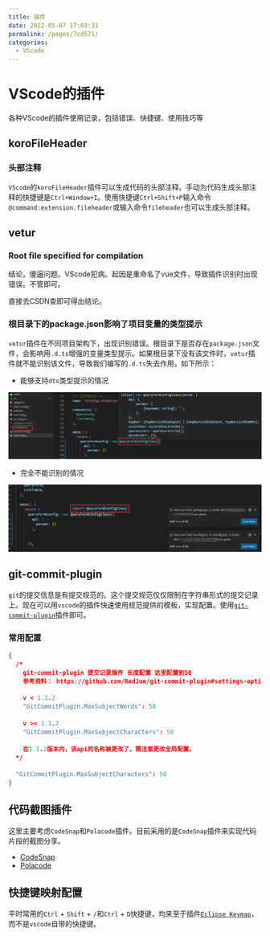 ```yaml
---
title: 插件
date: 2022-05-07 17:03:31
permalink: /pages/7cd571/
categories: 
  - VScode
---
```


# VScode的插件
各种VScode的插件使用记录，包括错误、快捷键、使用技巧等


## koroFileHeader
### 头部注释
`VScode`的`koroFileHeader`插件可以生成代码的头部注释。手动为代码生成头部注释的快捷键是`Ctrl+Window+I`。使用快捷键`Ctrl+Shift+P`输入命令`@command:extension.fileheader`或输入命令`fileheader`也可以生成头部注释。



## vetur

### Root file specified for compilation
结论，傻逼问题。VScode犯病。起因是重命名了vue文件，导致插件识别时出现错误。不管即可。

直接去CSDN查即可得出结论。


### 根目录下的package.json影响了项目变量的类型提示
`vetur`插件在不同项目架构下，出现识别错误。根目录下是否存在`package.json`文件，会影响用`.d.ts`增强的变量类型提示。如果根目录下没有该文件时，`vetur`插件就不能识别该文件，导致我们编写的`.d.ts`失去作用，如下所示：

- 能够支持`dts`类型提示的情况

![image-20221129155137613](https://raw.githubusercontent.com/RuanZhongNan/img-store/main/img/image-20221129155137613.png)



- 完全不能识别的情况

![image-20221129155202158](https://raw.githubusercontent.com/RuanZhongNan/img-store/main/img/image-20221129155202158.png)





## git-commit-plugin
`git`的提交信息是有提交规范的。这个提交规范仅仅限制在字符串形式的提交记录上。现在可以用`vscode`的插件快速使用规范提供的模板，实现配置。使用[`git-commit-plugin`](https://marketplace.visualstudio.com/items?itemName=redjue.git-commit-plugin)插件即可。

### 常用配置
``` json
{
  /*
    git-commit-plugin 提交记录插件 长度配置 这里配置到50
    参考资料： https://github.com/RedJue/git-commit-plugin#settings-options

    v < 1.1.2
    "GitCommitPlugin.MaxSubjectWords": 50

    v >= 1.1.2
    "GitCommitPlugin.MaxSubjectCharacters": 50

    在1.1.2版本内，该api的名称被更改了，需注意更改全局配置。
  */
  
  "GitCommitPlugin.MaxSubjectCharacters": 50
}
```

## 代码截图插件
这里主要考虑`CodeSnap`和`Polacode`插件。目前采用的是`CodeSnap`插件来实现代码片段的截图分享。

- [CodeSnap](https://marketplace.visualstudio.com/items?itemName=adpyke.codesnap)
- [Polacode](https://marketplace.visualstudio.com/items?itemName=pnp.polacode)


## 快捷键映射配置
平时常用的`Ctrl` + `Shift` + `/`和`Ctrl` + `D`快捷键，均来至于插件[`Eclipse Keymap`](https://marketplace.visualstudio.com/items?itemName=alphabotsec.vscode-eclipse-keybindings)，而不是`vscode`自带的快捷键。